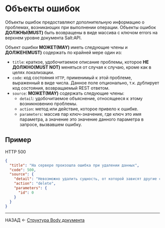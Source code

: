 # Объекты ошибок

Объекты ошибок предоставляют дополнительную информацию о проблемах, возникающих при выполнении операции. Объекты ошибок **ДОЛЖНЫ(MUST)** быть возвращены в виде массива с ключом errors на верхнем уровне документа Salt:API.

Объект ошибки **МОЖЕТ(MAY)** иметь следующие члены и **ДОЛЖЕН(MUST)** содержать по крайней мере один из:

- `title`: краткое, удобочитаемое описание проблемы, которое **НЕ ДОЛЖНО(MUST NOT)** меняться от случая к случаю, кроме как в целях локализации.
- `code`: код состояния `HTTP`, применимый к этой проблеме, выраженный в виде числа. Данное поле опционально, т.к. дублирует код состояния, возвращаемый REST ответом.  
- `source`: **МОЖЕТ(MAY)** содержать следующие члены:  
  - `detail`: удобочитаемое объяснение, относящееся к этому возникновению проблемы.
  - `action`: метод или действие, которое привело к ошибке. 
  - `parameters`: массив пар ключ-значение, где ключ это имя параметра, а значение это значение данного параметра в запросе, вызвавшем ошибку.

## Пример

HTTP 500
```json
{
  "title": "На сервере произошла ошибка при удалении данных",
  "code": 500,
  "source": {
    "detail": "Невозможно удалить сущность, от которой зависят другие сущности",
    "action": "delete",
    "parameters": {
      "id": 0
    }
  }
}
```

---

НАЗАД <- [Структура Body документа](./document.md)

